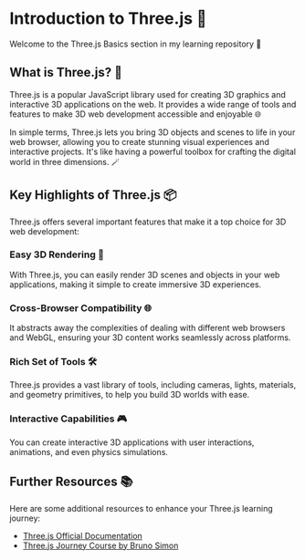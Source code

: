 # Introduction to Three.js 🚀

Welcome to the Three.js Basics section in my learning repository 🌟

## What is Three.js? 🤔

Three.js is a popular JavaScript library used for creating 3D graphics and interactive 3D applications on the web. It provides a wide range of tools and features to make 3D web development accessible and enjoyable 🌐

In simple terms, Three.js lets you bring 3D objects and scenes to life in your web browser, allowing you to create stunning visual experiences and interactive projects. It's like having a powerful toolbox for crafting the digital world in three dimensions. 🪄

## Key Highlights of Three.js 📦

Three.js offers several important features that make it a top choice for 3D web development:

### Easy 3D Rendering 🎨

With Three.js, you can easily render 3D scenes and objects in your web applications, making it simple to create immersive 3D experiences.

### Cross-Browser Compatibility 🌐

It abstracts away the complexities of dealing with different web browsers and WebGL, ensuring your 3D content works seamlessly across platforms.

### Rich Set of Tools 🛠️

Three.js provides a vast library of tools, including cameras, lights, materials, and geometry primitives, to help you build 3D worlds with ease.

### Interactive Capabilities 🎮

You can create interactive 3D applications with user interactions, animations, and even physics simulations.

## Further Resources 📚

Here are some additional resources to enhance your Three.js learning journey:

- [Three.js Official Documentation](https://threejs.org/docs/)
- [Three.js Journey Course by Bruno Simon](https://threejs-journey.com/)
